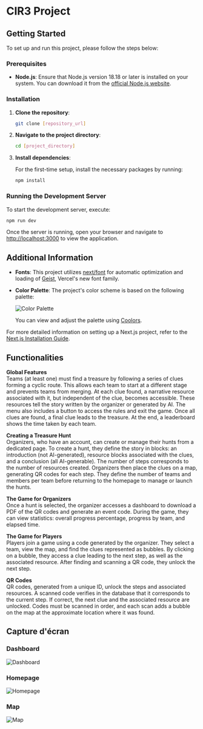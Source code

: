 # CIR3 Project

## Getting Started

To set up and run this project, please follow the steps below:

### Prerequisites

- **Node.js**: Ensure that Node.js version 18.18 or later is installed on your system. You can download it from the [official Node.js website](https://nodejs.org/).

### Installation

1. **Clone the repository**:

   ```bash
   git clone [repository_url]
   ```

2. **Navigate to the project directory**:

   ```bash
   cd [project_directory]
   ```

3. **Install dependencies**:

   For the first-time setup, install the necessary packages by running:

   ```bash
   npm install
   ```

### Running the Development Server

To start the development server, execute:

```bash
npm run dev
```

Once the server is running, open your browser and navigate to [http://localhost:3000](http://localhost:3000) to view the application.

## Additional Information

- **Fonts**: This project utilizes [next/font](https://nextjs.org/docs/app/building-your-application/optimizing/fonts) for automatic optimization and loading of [Geist](https://vercel.com/font), Vercel's new font family.

- **Color Palette**: The project's color scheme is based on the following palette:

  ![Color Palette](https://coolors.co/palette/111938-442656-59477a-6d3a8b-6340a2-803db0-672185-1f257d-181f5b-161a32)

  You can view and adjust the palette using [Coolors](https://coolors.co/palette/111938-442656-59477a-6d3a8b-6340a2-803db0-672185-1f257d-181f5b-161a32).

For more detailed information on setting up a Next.js project, refer to the [Next.js Installation Guide](https://nextjs.org/docs/getting-started/installation).


## Functionalities

**Global Features**  
Teams (at least one) must find a treasure by following a series of clues forming a cyclic route. This allows each team to start at a different stage and prevents teams from merging. At each clue found, a narrative resource associated with it, but independent of the clue, becomes accessible. These resources tell the story written by the organizer or generated by AI. The menu also includes a button to access the rules and exit the game. Once all clues are found, a final clue leads to the treasure. At the end, a leaderboard shows the time taken by each team.  

**Creating a Treasure Hunt**  
Organizers, who have an account, can create or manage their hunts from a dedicated page. To create a hunt, they define the story in blocks: an introduction (not AI-generated), resource blocks associated with the clues, and a conclusion (all AI-generable). The number of steps corresponds to the number of resources created. Organizers then place the clues on a map, generating QR codes for each step. They define the number of teams and members per team before returning to the homepage to manage or launch the hunts.  

**The Game for Organizers**  
Once a hunt is selected, the organizer accesses a dashboard to download a PDF of the QR codes and generate an event code. During the game, they can view statistics: overall progress percentage, progress by team, and elapsed time.  

**The Game for Players**  
Players join a game using a code generated by the organizer. They select a team, view the map, and find the clues represented as bubbles. By clicking on a bubble, they access a clue leading to the next step, as well as the associated resource. After finding and scanning a QR code, they unlock the next step.  

**QR Codes**  
QR codes, generated from a unique ID, unlock the steps and associated resources. A scanned code verifies in the database that it corresponds to the current step. If correct, the next clue and the associated resource are unlocked. Codes must be scanned in order, and each scan adds a bubble on the map at the approximate location where it was found.

## Capture d'écran 


### Dashboard
![Dashboard](capture_dashboard.PNG)

### Homepage
![Homepage](capture_homepage.jpeg)

### Map
![Map](capture_map.jpeg)

